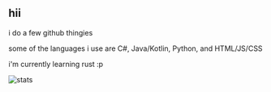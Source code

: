 ## hii
i do a few github thingies

some of the languages i use are C#, Java/Kotlin, Python, and HTML/JS/CSS

i'm currently learning rust :p

![stats](https://github.com/user-attachments/assets/5274852e-038a-4324-93c0-dbce04ac9963)


<!--
secret tunnel
-->
